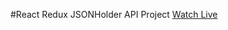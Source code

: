 #React Redux JSONHolder API Project
<a href="https://balwantsinghmnit.github.io/React-Redux-JSONHolder-API/index.html">Watch Live</a>
